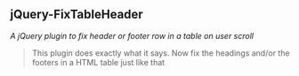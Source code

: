 ## jQuery-FixTableHeader
_A jQuery plugin to fix header or footer row in a table on user scroll_

>This plugin does exactly what it says. Now fix the headings and/or the footers in a HTML table just like that
